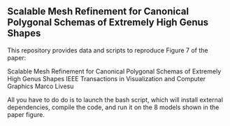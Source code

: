 ## Scalable Mesh Refinement for Canonical Polygonal Schemas of Extremely High Genus Shapes

This repository provides data and scripts to reproduce Figure 7 of the paper:

Scalable Mesh Refinement for Canonical Polygonal Schemas of Extremely High Genus Shapes
IEEE Transactions in Visualization and Computer Graphics
Marco Livesu

All you have to do do is to launch the bash script, which will install external dependencies, compile the code, and run it on the 8 models shown in the paper figure.
